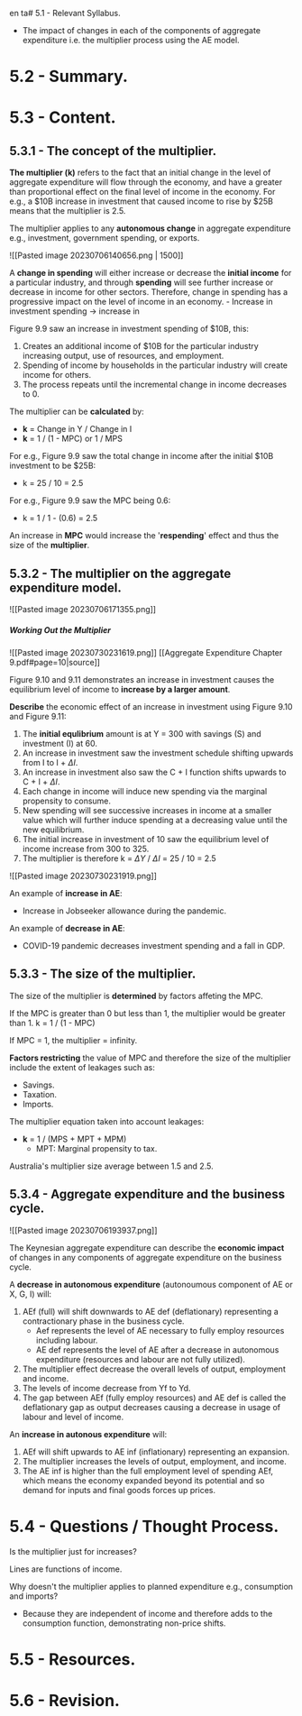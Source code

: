 en ta# 5.1 - Relevant Syllabus.
- The impact of changes in each of the components of aggregate expenditure i.e. the multiplier process using the AE model.

# 5.2 - Summary.
# 5.3 - Content.
## 5.3.1 - The concept of the multiplier.
**The multiplier (k)** refers to the fact that an initial change in the level of aggregate expenditure will flow through the economy, and have a greater than proportional effect on the final level of income in the economy.
	For e.g., a $10B increase in investment that caused income to rise by $25B means that the multiplier is 2.5.

The multiplier applies to any **autonomous change** in aggregate expenditure e.g., investment, government spending, or exports.

![[Pasted image 20230706140656.png | 1500]]

A **change in spending** will either increase or decrease the **initial income** for a particular industry, and through **spending** will see further increase or decrease in income for other sectors.
	Therefore, change in spending has a progressive impact on the level of income in an economy.
	-
	Increase in investment spending -> increase in 

Figure 9.9 saw an increase in investment spending of $10B, this:
1. Creates an additional income of $10B for the particular industry increasing output, use of resources, and employment.
2. Spending of income by households in the particular industry will create income for others.
3. The process repeats until the incremental change in income decreases to 0.

The multiplier can be **calculated** by:
- **k** = Change in Y / Change in I
- **k** = 1 / (1 - MPC) or 1 / MPS

For e.g., Figure 9.9 saw the total change in income after the initial $10B investment to be $25B:
- k = 25 / 10 = 2.5

For e.g., Figure 9.9 saw the MPC being 0.6:
- k = 1 / 1 - (0.6) = 2.5

An increase in **MPC** would increase the '**respending**' effect and thus the size of the **multiplier**. 

## 5.3.2 - The multiplier on the aggregate expenditure model.
![[Pasted image 20230706171355.png]]


##### Working Out the Multiplier

![[Pasted image 20230730231619.png]]
[[Aggregate Expenditure Chapter 9.pdf#page=10|source]]


Figure 9.10 and 9.11 demonstrates an increase in investment causes the equilibrium level of income to **increase by a larger amount**.

**Describe** the economic effect of an increase in investment using Figure 9.10 and Figure 9.11:
1. The **initial equlibrium** amount is at Y = 300 with savings (S) and investment (I) at 60.
2. An increase in investment saw the investment schedule shifting upwards from I to I + $\Delta I$.
3. An increase in investment also saw the C + I function shifts upwards to C + I + $\Delta I$.
4. Each change in income will induce new spending via the marginal propensity to consume.
5. New spending will see successive increases in income at a smaller value which will further induce spending at a decreasing value until the new equilibrium.
6. The initial increase in investment of 10 saw the equilibrium level of income increase from 300 to 325.
7. The multiplier is therefore k = $\Delta Y$ / $\Delta I$ = 25 / 10 = 2.5

![[Pasted image 20230730231919.png]]


An example of **increase in AE**:
- Increase in Jobseeker allowance during the pandemic.

An example of **decrease in AE**:
- COVID-19 pandemic decreases investment spending and a fall in GDP.

## 5.3.3 - The size of the multiplier.
The size of the multiplier is **determined** by factors affeting the MPC.

If the MPC is greater than 0 but less than 1, the multiplier would be greater than 1.
	k = 1 / (1 - MPC)

If MPC = 1, the multiplier = infinity.

**Factors restricting** the value of MPC and therefore the size of the multiplier include the extent of leakages such as:
- Savings.
- Taxation.
- Imports.

The multiplier equation taken into account leakages:
- **k** = 1 / (MPS + MPT + MPM)
	- MPT: Marginal propensity to tax.

Australia's multiplier size average between 1.5 and 2.5.

## 5.3.4 - Aggregate expenditure and the business cycle.
![[Pasted image 20230706193937.png]]

The Keynesian aggregate expenditure can describe the **economic impact** of changes in any components of aggregate expenditure on the business cycle.

A **decrease in autonomous expenditure** (autonoumous component of AE or X, G, I) will:
1. AEf (full) will shift downwards to AE def (deflationary) representing a contractionary phase in the business cycle.
	- Aef represents the level of AE necessary to fully employ resources including labour.
	- AE def represents the level of AE after a decrease in autonomous expenditure (resources and labour are not fully utilized).
2. The multiplier effect decrease the overall levels of output, employment and income.
3. The levels of income decrease from Yf to Yd.
4. The gap between AEf (fully employ resources) and AE def is called the deflationary gap as output decreases causing a decrease in usage of labour and level of income.

An **increase in autonous expenditure** will:
1. AEf will shift upwards to AE inf (inflationary) representing an expansion.
2. The multiplier increases the levels of output, employment, and income.
3. The AE inf is higher than the full employment level of spending AEf, which means the economy expanded beyond its potential and so demand for inputs and final goods forces up prices.

# 5.4 - Questions / Thought Process.
Is the multiplier just for increases?

Lines are functions of income.

Why doesn't the multiplier applies to planned expenditure e.g., consumption and imports?
- Because they are independent of income and therefore adds to the consumption function, demonstrating non-price shifts.

# 5.5 - Resources.
# 5.6 - Revision.